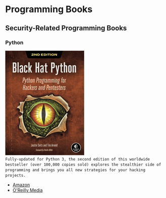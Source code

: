 # Programming Books  

## Security-Related Programming Books  

### Python

<a href="https://amzn.to/3NBwejy"><img src="../../images/books/black-hat-python-2nd-edition.jpg" alt="Black Hat Python, 2nd Edition" /></a>  
`Fully-updated for Python 3, the second edition of this worldwide bestseller (over 100,000 copies sold) explores the stealthier side of programming and brings you all new strategies for your hacking projects.`  
- [Amazon](https://amzn.to/3NBwejy)  
- [O'Reilly Media](https://www.oreilly.com/library/view/black-hat-python/9781098128906/)

